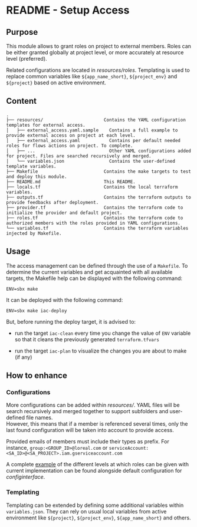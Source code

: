 # README - Setup Access

## Purpose

This module allows to grant roles on project to external members. Roles can be either granted globally at project level,
or more accurately at resource level (preferred).

Related configurations are located in _resources/roles_. Templating is used to replace common variables like
`${app_name_short}`, `${project_env}` and `${project}` based on active environment.

## Content

```
.
├── resources/                       Contains the YAML configuration templates for external access.
│   ├── external_access.yaml.sample    Contains a full example to provide external access on project at each level.
│   ├── external_access.yaml           Contains per default needed roles for flows actions on project. To complete.
│   ├── ...                            Other YAML configurations added for project. Files are searched recursively and merged.
│   └── variables.json                 Contains the user-defined template variables.
├── Makefile                         Contains the make targets to test and deploy this module.
├── README.md                        This README.
├── locals.tf                        Contains the local terraform variables.
├── outputs.tf                       Contains the terraform outputs to provide feedbacks after deployment.
├── provider.tf                      Contains the terraform code to initialize the provider and default project.
├── roles.tf                         Contains the terraform code to authorized members with the roles provided in YAML configurations.
└── variables.tf                     Contains the terraform variables injected by Makefile.
```

## Usage

The access management can be defined through the use of a `Makefile`. To determine the current variables and get
acquainted with all available targets, the Makefile help can be displayed with the following command:

```shell
ENV=sbx make
```

It can be deployed with the following command:

```shell
ENV=sbx make iac-deploy
```

But, before running the deploy target, it is advised to:

- run the target `iac-clean` every time you change the value of `ENV` variable so that it cleans the previously
  generated `terraform.tfvars`

- run the target `iac-plan` to visualize the changes you are about to make (if any)

## How to enhance

### Configurations

More configurations can be added within _resources/_. YAML files will be search recursively and merged together to
support subfolders and user-defined file names.<br/>However, this means that if a member is referenced several times,
only the last found configuration will be taken into account to provide access.

Provided emails of members must include their types as prefix. For instance, `group:<GROUP_ID>@loreal.com` or
`serviceAccount:<SA_ID>@<SA_PROJECT>.iam.gserviceaccount.com`

A complete [example](resources/roles/external_access.yaml.sample) of the different levels at which roles can be given
with current implementation can be found alongside default configuration for _configinterface_.

### Templating

Templating can be extended by defining some additional variables within `variables.json`. They can rely on usual local
variables from active environment like `${project}`, `${project_env}`, `${app_name_short}` and others.
